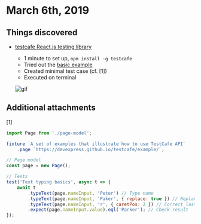 # March 6th, 2019

## Things discovered

* [testcafe React.js testing library](https://github.com/DevExpress/testcafe)
  * 1 minute to set up, `npm install -g testcafe`
  * Tried out the [basic example](https://github.com/DevExpress/testcafe/tree/master/examples/basic)
  * Created minimal test case (cf. [1])
  * Executed on terminal

  ![gif](../../resources/gifs/testcafe.gif)

## Additional attachments

[1]

```javascript
import Page from './page-model';

fixture `A set of examples that illustrate how to use TestCafe API`
    .page `https://devexpress.github.io/testcafe/example/`;

// Page model
const page = new Page();

// Tests
test('Text typing basics', async t => {
    await t
        .typeText(page.nameInput, 'Peter') // Type name
        .typeText(page.nameInput, 'Paker', { replace: true }) // Replace with last name
        .typeText(page.nameInput, 'r', { caretPos: 2 }) // Correct last name
        .expect(page.nameInput.value).eql('Parker'); // Check result
});
```

